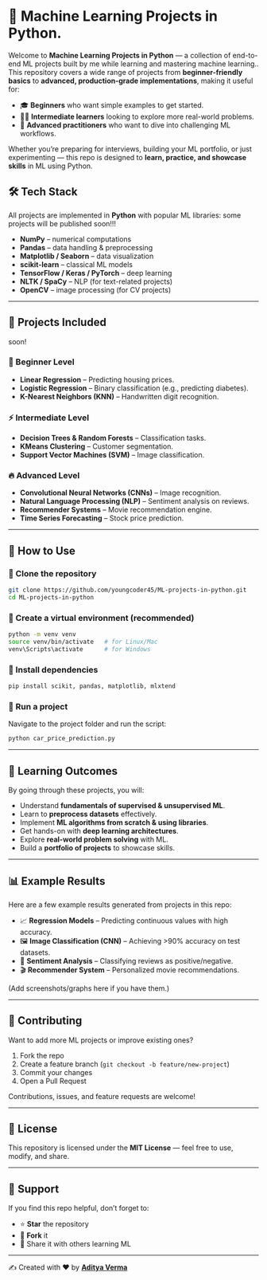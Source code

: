 # 🧠 Machine Learning Projects in Python.

Welcome to **Machine Learning Projects in Python** — a collection of end-to-end ML projects built by me while learning and mastering machine learning..
This repository covers a wide range of projects from **beginner-friendly basics** to **advanced, production-grade implementations**, making it useful for:

* 🎓 **Beginners** who want simple examples to get started.
* 👨‍💻 **Intermediate learners** looking to explore more real-world problems.
* 🔬 **Advanced practitioners** who want to dive into challenging ML workflows.

Whether you’re preparing for interviews, building your ML portfolio, or just experimenting — this repo is designed to **learn, practice, and showcase skills** in ML using Python.


## 🛠 Tech Stack

All projects are implemented in **Python** with popular ML libraries:
some projects will be published soon!!!
* **NumPy** – numerical computations
* **Pandas** – data handling & preprocessing
* **Matplotlib / Seaborn** – data visualization
* **scikit-learn** – classical ML models
* **TensorFlow / Keras / PyTorch** – deep learning
* **NLTK / SpaCy** – NLP (for text-related projects)
* **OpenCV** – image processing (for CV projects)

---

## 🚀 Projects Included

soon!

### 🔰 Beginner Level

* **Linear Regression** – Predicting housing prices.
* **Logistic Regression** – Binary classification (e.g., predicting diabetes).
* **K-Nearest Neighbors (KNN)** – Handwritten digit recognition.

### ⚡ Intermediate Level

* **Decision Trees & Random Forests** – Classification tasks.
* **KMeans Clustering** – Customer segmentation.
* **Support Vector Machines (SVM)** – Image classification.

### 🔥 Advanced Level

* **Convolutional Neural Networks (CNNs)** – Image recognition.
* **Natural Language Processing (NLP)** – Sentiment analysis on reviews.
* **Recommender Systems** – Movie recommendation engine.
* **Time Series Forecasting** – Stock price prediction.

---

## 📖 How to Use

### 🔹 Clone the repository

```bash
git clone https://github.com/youngcoder45/ML-projects-in-python.git
cd ML-projects-in-python
```

### 🔹 Create a virtual environment (recommended)

```bash
python -m venv venv
source venv/bin/activate   # for Linux/Mac
venv\Scripts\activate      # for Windows
```

### 🔹 Install dependencies

```bash
pip install scikit, pandas, matplotlib, mlxtend
```

### 🔹 Run a project

Navigate to the project folder and run the script:

```bash
python car_price_prediction.py
```

---

## 🎯 Learning Outcomes

By going through these projects, you will:

* Understand **fundamentals of supervised & unsupervised ML**.
* Learn to **preprocess datasets** effectively.
* Implement **ML algorithms from scratch & using libraries**.
* Get hands-on with **deep learning architectures**.
* Explore **real-world problem solving** with ML.
* Build a **portfolio of projects** to showcase skills.

---

## 📊 Example Results

Here are a few example results generated from projects in this repo:

* 📈 **Regression Models** – Predicting continuous values with high accuracy.
* 🖼 **Image Classification (CNN)** – Achieving >90% accuracy on test datasets.
* 💬 **Sentiment Analysis** – Classifying reviews as positive/negative.
* 🎬 **Recommender System** – Personalized movie recommendations.

(Add screenshots/graphs here if you have them.)

---

## 🤝 Contributing

Want to add more ML projects or improve existing ones?

1. Fork the repo
2. Create a feature branch (`git checkout -b feature/new-project`)
3. Commit your changes
4. Open a Pull Request

Contributions, issues, and feature requests are welcome!

---

## 📜 License

This repository is licensed under the **MIT License** — feel free to use, modify, and share.

---

## 🌟 Support

If you find this repo helpful, don’t forget to:

* ⭐ **Star** the repository
* 🍴 **Fork** it
* 👥 Share it with others learning ML

---

✍️ Created with ❤️ by **[Aditya Verma](https://github.com/youngcoder45)**
